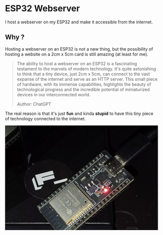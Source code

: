 # ESP32 Webserver

I host a webserver on my ESP32 and make it accessible from the internet.

## Why ?

Hosting a webserver on an ESP32 is not a new thing, but the possibility of hosting a website on a 2cm x 5cm card is still amazing (at least for me).

> The ability to host a webserver on an ESP32 is a fascinating testament to the marvels of modern technology. It's quite astonishing to think that a tiny device, just 2cm x 5cm, can connect to the vast expanse of the internet and serve as an HTTP server. This small piece of hardware, with its immense capabilities, highlights the beauty of technological progress and the incredible potential of miniaturized devices in our interconnected world.
>
> *Author:* ChatGPT

The real reason is that it's just **fun** and kinda **stupid** to have this tiny piece of technology connected to the internet.

![esp.jpg](esp.jpg)
